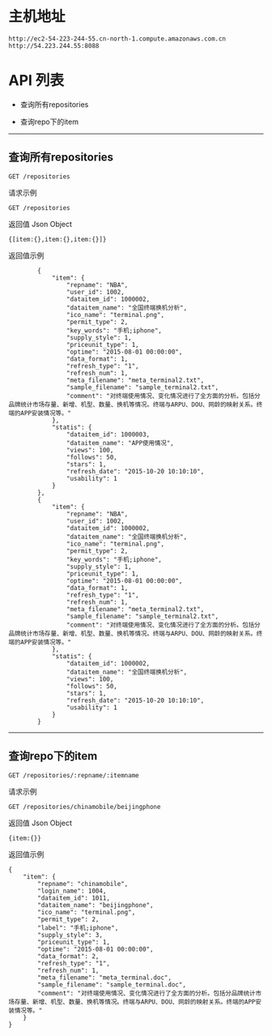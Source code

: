# 主机地址
	
    http://ec2-54-223-244-55.cn-north-1.compute.amazonaws.com.cn
    http://54.223.244.55:8088
    
# API 列表
	

- 查询所有repositories  

	
- 查询repo下的item



----------

## 查询所有repositories
	
	GET /repositories

请求示例

	GET /repositories

返回值 Json Object

	{[item:{},item:{},item:{}]}

返回值示例
        
            {
                "item": {
                    "repname": "NBA",
                    "user_id": 1002,
                    "dataitem_id": 1000002,
                    "dataitem_name": "全国终端换机分析",
                    "ico_name": "terminal.png",
                    "permit_type": 2,
                    "key_words": "手机;iphone",
                    "supply_style": 1,
                    "priceunit_type": 1,
                    "optime": "2015-08-01 00:00:00",
                    "data_format": 1,
                    "refresh_type": "1",
                    "refresh_num": 1,
                    "meta_filename": "meta_terminal2.txt",
                    "sample_filename": "sample_terminal2.txt",
                    "comment": "对终端使用情况、变化情况进行了全方面的分析。包括分品牌统计市场存量、新增、机型、数量、换机等情况。终端与ARPU、DOU、网龄的映射关系。终端的APP安装情况等。"
                },
                "statis": {
                    "dataitem_id": 1000003,
                    "dataitem_name": "APP使用情况",
                    "views": 100,
                    "follows": 50,
                    "stars": 1,
                    "refresh_date": "2015-10-20 10:10:10",
                    "usability": 1
                }
            },
            {
                "item": {
                    "repname": "NBA",
                    "user_id": 1002,
                    "dataitem_id": 1000002,
                    "dataitem_name": "全国终端换机分析",
                    "ico_name": "terminal.png",
                    "permit_type": 2,
                    "key_words": "手机;iphone",
                    "supply_style": 1,
                    "priceunit_type": 1,
                    "optime": "2015-08-01 00:00:00",
                    "data_format": 1,
                    "refresh_type": "1",
                    "refresh_num": 1,
                    "meta_filename": "meta_terminal2.txt",
                    "sample_filename": "sample_terminal2.txt",
                    "comment": "对终端使用情况、变化情况进行了全方面的分析。包括分品牌统计市场存量、新增、机型、数量、换机等情况。终端与ARPU、DOU、网龄的映射关系。终端的APP安装情况等。"
                },
                "statis": {
                    "dataitem_id": 1000002,
                    "dataitem_name": "全国终端换机分析",
                    "views": 100,
                    "follows": 50,
                    "stars": 1,
                    "refresh_date": "2015-10-20 10:10:10",
                    "usability": 1
                }
            }
 
----------


## 查询repo下的item
	
	GET /repositories/:repname/:itemname

请求示例

	GET /repositories/chinamobile/beijingphone

返回值 Json Object

	{item:{}}

返回值示例
        
	{
	    "item": {
	        "repname": "chinamobile",
	        "login_name": 1004,
	        "dataitem_id": 1011,
	        "dataitem_name": "beijingphone",
	        "ico_name": "terminal.png",
	        "permit_type": 2,
	        "label": "手机;iphone",
	        "supply_style": 3,
	        "priceunit_type": 1,
	        "optime": "2015-08-01 00:00:00",
	        "data_format": 2,
	        "refresh_type": "1",
	        "refresh_num": 1,
	        "meta_filename": "meta_terminal.doc",
	        "sample_filename": "sample_terminal.doc",
	        "comment": "对终端使用情况、变化情况进行了全方面的分析。包括分品牌统计市场存量、新增、机型、数量、换机等情况。终端与ARPU、DOU、网龄的映射关系。终端的APP安装情况等。"
	    }
	}